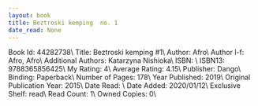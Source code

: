 ```yaml
---
layout: book
title: Beztroski kemping  no. 1
date_read: None
---
```


Book Id: 44282738\ 
Title: Beztroski kemping #1\ 
Author: Afro\ 
Author l-f: Afro, Afro\ 
Additional Authors: Katarzyna Nishioka\ 
ISBN: \ 
ISBN13: 9788365856425\ 
My Rating: 4\ 
Average Rating: 4.15\ 
Publisher: Dango\ 
Binding: Paperback\ 
Number of Pages: 178\ 
Year Published: 2019\ 
Original Publication Year: 2015\ 
Date Read: \ 
Date Added: 2020/01/12\ 
Exclusive Shelf: read\ 
Read Count: 1\ 
Owned Copies: 0\ 

